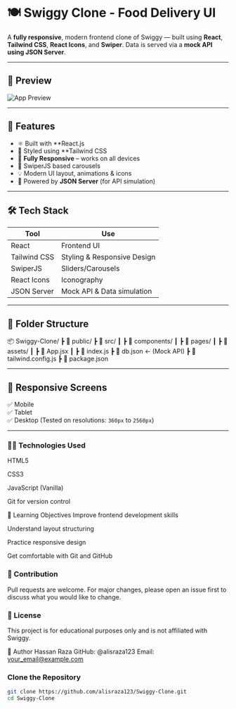 # 🍽️ Swiggy Clone - Food Delivery UI

A **fully responsive**, modern frontend clone of Swiggy — built using **React**, **Tailwind CSS**, **React Icons**, and **Swiper**. Data is served via a **mock API using JSON Server**.

---

## 📸 Preview

![App Preview](./preview.png) 

---

## 🚀 Features

- ⚛️ Built with **React.js
- 🎨 Styled using **Tailwind CSS
- 📱 **Fully Responsive** – works on all devices
- 🔄 SwiperJS based carousels
- 💡 Modern UI layout, animations & icons
- 🧾 Powered by **JSON Server** (for API simulation)

---

## 🛠️ Tech Stack

| Tool         | Use                                |
|--------------|-------------------------------------|
| React        | Frontend UI                         |
| Tailwind CSS | Styling & Responsive Design         |
| SwiperJS     | Sliders/Carousels                   |
| React Icons  | Iconography                         |
| JSON Server  | Mock API & Data simulation          |

---

## 📂 Folder Structure

📦 Swiggy-Clone/
┣ 📁 public/
┣ 📁 src/
┃ ┣ 📁 components/
┃ ┣ 📁 pages/
┃ ┣ 📁 assets/
┃ ┣ 📄 App.jsx
┃ ┣ 📄 index.js
┣ 📄 db.json ← (Mock API)
┣ 📄 tailwind.config.js
┣ 📄 package.json


---

## 📱 Responsive Screens

✅ Mobile  
✅ Tablet  
✅ Desktop (Tested on resolutions: `360px` to `2560px`)

---

### 👨‍💻 Technologies Used
HTML5

CSS3

JavaScript (Vanilla)

Git for version control

🧠 Learning Objectives
Improve frontend development skills

Understand layout structuring

Practice responsive design

Get comfortable with Git and GitHub

### 🙌 Contribution
Pull requests are welcome. For major changes, please open an issue first to discuss what you would like to change.

### 📄 License
This project is for educational purposes only and is not affiliated with Swiggy.

🧑 Author
Hassan Raza
GitHub: @alisraza123
Email: your_email@example.com

### Clone the Repository

```bash
git clone https://github.com/alisraza123/Swiggy-Clone.git
cd Swiggy-Clone
